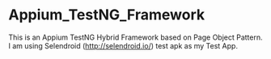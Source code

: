 # Appium_TestNG_Framework
This is an Appium TestNG Hybrid Framework based on Page Object Pattern. I am using Selendroid (http://selendroid.io/) test apk as my Test App. 
